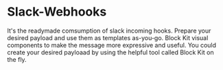 # Slack-Webhooks
It's the readymade comsumption of slack incoming hooks. Prepare your desired payload and use them as templates as-you-go.
Block Kit visual components to make the message more expressive and useful.
You could create your desired payloaad by using the helpful tool called Block Kit on the fly.


